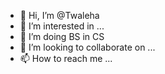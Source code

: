 - 👋 Hi, I’m @Twaleha
- 👀 I’m interested in ...
- 🌱 I’m doing BS in CS
- 💞️ I’m looking to collaborate on ...
- 📫 How to reach me ...

<!---
Twaleha/Twaleha is a ✨ special ✨ repository because its `README.md` (this file) appears on your GitHub profile.
You can click the Preview link to take a look at your changes.
--->
